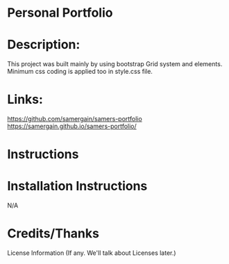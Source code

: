 # Personal Portfolio

# Description:
This project was built mainly by using bootstrap Grid system and elements. Minimum css coding is applied too in style.css file.

# Links:
https://github.com/samergain/samers-portfolio
https://samergain.github.io/samers-portfolio/

# Instructions 

# Installation Instructions 
N/A

# Credits/Thanks 

License Information (If any. We'll talk about Licenses later.)
